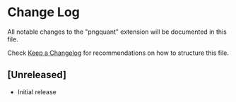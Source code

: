 # Change Log

All notable changes to the "pngquant" extension will be documented in this file.

Check [Keep a Changelog](http://keepachangelog.com/) for recommendations on how to structure this file.

## [Unreleased]

- Initial release